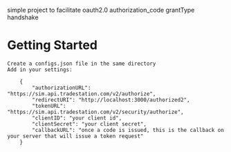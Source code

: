  simple project to facilitate oauth2.0 authorization_code grantType handshake

# Getting Started

    Create a configs.json file in the same directory
    Add in your settings:

        {
            "authorizationURL": "https://sim.api.tradestation.com/v2/authorize",
            "redirectURI": "http://localhost:3000/authorized2",
            "tokenURL": "https://sim.api.tradestation.com/v2/security/authorize",
            "clientID": "your client id",
            "clientSecret": "your client secret",
            "callbackURL": "once a code is issued, this is the callback on your server that will issue a token request"
        }
